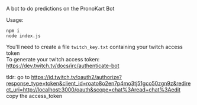A bot to do predictions on the PronoKart Bot

Usage:
```
npm i
node index.js
```

You'll need to create a file `twitch_key.txt` containing your twitch access token  
To generate your twitch access token: https://dev.twitch.tv/docs/irc/authenticate-bot

tldr: go to
https://id.twitch.tv/oauth2/authorize?response_type=token&client_id=roato8o2en7p4mo3tj51gco50zgn9z&redirect_uri=http://localhost:3000/oauth&scope=chat%3Aread+chat%3Aedit
copy the access_token